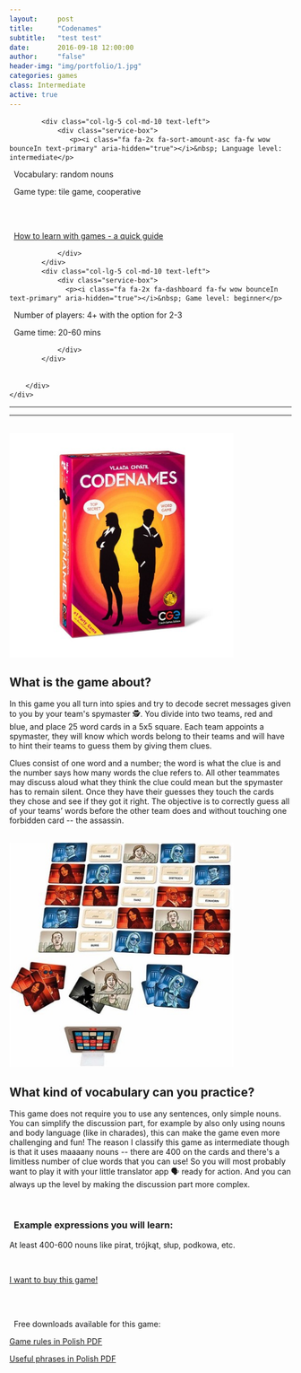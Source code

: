 ```yaml
---
layout:     post
title:      "Codenames"
subtitle:   "test test"
date:       2016-09-18 12:00:00
author:     "false"
header-img: "img/portfolio/1.jpg"
categories: games 
class: Intermediate
active: true
---
```



  <div class="container">
        <div class="row">

            <div class="col-lg-5 col-md-10 text-left">
                <div class="service-box">
                   <p><i class="fa fa-2x fa-sort-amount-asc fa-fw wow bounceIn text-primary" aria-hidden="true"></i>&nbsp; Language level: intermediate</p>

<p><i class="fa fa-2x fa-commenting-o fa-fw wow bounceIn text-primary" aria-hidden="true"></i>&nbsp; Vocabulary: random nouns</p>

<p><i class="fa fa-2x fa-cubes fa-fw wow bounceIn text-primary" aria-hidden="true"></i>&nbsp; Game type: tile game, cooperative </p>

<br>
<br>

<p><i class="fa fa-2x fa-info fa-fw wow bounceIn text-primary" aria-hidden="true"></i>&nbsp; <a href="https://www.google.com" target="_blank">How to learn with games - a quick guide</a> </p>

                </div>
            </div>
            <div class="col-lg-5 col-md-10 text-left">
                <div class="service-box">
                  <p><i class="fa fa-2x fa-dashboard fa-fw wow bounceIn text-primary" aria-hidden="true"></i>&nbsp; Game level: beginner</p>

<p><i class="fa fa-2x fa-child fa-fw wow bounceIn text-primary" aria-hidden="true"></i>&nbsp; Number of players: 4+ with the option for 2-3</p>

<p><i class="fa fa-2x fa-hourglass-start fa-fw wow bounceIn text-primary" aria-hidden="true"></i>&nbsp; Game time: 20-60 mins</p>

                </div>
            </div>
           
           
        </div>
    </div>
           
<hr>
<hr>
<br>


<img src="/img/portfolio/codenames-box.jpg" alt="alt text" width="400" >

## What is the game about?

In this game you all turn into spies and try to decode secret messages given to you by your team's spymaster 🕵. You divide into two teams, red and blue, and place 25 word cards in a 5x5 square. Each team appoints a spymaster, they will know which words belong to their teams and will have to hint their teams to guess them by giving them clues. 
<p>Clues consist of one word and a number; the word is what the clue is and the number says how many words the clue refers to. All other teammates may discuss aloud what they think the clue could mean but the spymaster has to remain silent. Once they have their guesses they touch the cards they chose and see if they got it right. The objective is to correctly guess all of your teams’ words before the other team does and without touching one forbidden card -- the assassin.</p>

<br>
 

<img src="/img/portfolio/codenames-cards.jpg" alt="alt text" width="400" >

<br>

## What kind of vocabulary can you practice?

This game does not require you to use any sentences, only simple nouns. You can simplify the discussion part, for example by also only using nouns and body language (like in charades), this can make the game even more challenging and fun! The reason I classify this game as intermediate though is that it uses maaaany nouns -- there are 400 on the cards and there's a limitless number of clue words that you can use! So you will most probably want to play it with your little translator app 🗣 ready for action. And you can always up the level by making the discussion part more complex.

<p>
<br>

<h3><i class="fa fa-2x fa-commenting fa-fw wow bounceIn text-primary" aria-hidden="true"></i>&nbsp; Example expressions you will learn:</h3>


<p>At least 400-600 nouns like pirat, trójkąt, słup, podkowa, etc.</p>


<br>


<a href="#contact" class="btn btn-outline btn-xl page-scroll">I want to buy this game!</a>

<br>
<br>

<p><i class="fa fa-2x fa-download fa-fw wow bounceIn text-primary" aria-hidden="true"></i>&nbsp; Free downloads available for this game: </p>

[Game rules in Polish PDF](https://www.google.com)

[Useful phrases in Polish PDF](https://www.google.com)






